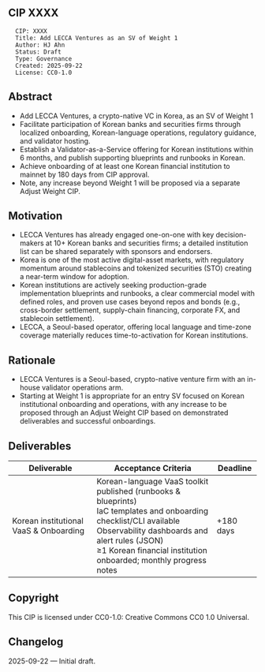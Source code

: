## CIP XXXX

```
  CIP: XXXX
  Title: Add LECCA Ventures as an SV of Weight 1  
  Author: HJ Ahn
  Status: Draft  
  Type: Governance  
  Created: 2025-09-22
  License: CC0-1.0
```

## Abstract

* Add LECCA Ventures, a crypto-native VC in Korea, as an SV of Weight 1
* Facilitate participation of Korean banks and securities firms through localized onboarding, Korean-language operations, regulatory guidance, and validator hosting.
* Establish a Validator-as-a-Service offering for Korean institutions within 6 months, and publish supporting blueprints and runbooks in Korean.
* Achieve onboarding of at least one Korean financial institution to mainnet by 180 days from CIP approval.
* Note, any increase beyond Weight 1 will be proposed via a separate Adjust Weight CIP.

## Motivation

* LECCA Ventures has already engaged one-on-one with key decision-makers at 10+ Korean banks and securities firms; a detailed institution list can be shared separately with sponsors and endorsers.
* Korea is one of the most active digital-asset markets, with regulatory momentum around stablecoins and tokenized securities (STO) creating a near-term window for adoption.
* Korean institutions are actively seeking production-grade implementation blueprints and runbooks, a clear commercial model with defined roles, and proven use cases beyond repos and bonds (e.g., cross-border settlement, supply-chain financing, corporate FX, and stablecoin settlement).
* LECCA, a Seoul-based operator, offering local language and time-zone coverage materially reduces time-to-activation for Korean institutions.

## Rationale

* LECCA Ventures is a Seoul-based, crypto-native venture firm with an in-house validator operations arm.
* Starting at Weight 1 is appropriate for an entry SV focused on Korean institutional onboarding and operations, with any increase to be proposed through an Adjust Weight CIP based on demonstrated deliverables and successful onboardings.

## Deliverables

| Deliverable | Acceptance Criteria | Deadline |
|---|---|---|
| Korean institutional VaaS & Onboarding | Korean-language VaaS toolkit published (runbooks & blueprints)<br>IaC templates and onboarding checklist/CLI available<br>Observability dashboards and alert rules (JSON)<br>≥1 Korean financial institution onboarded; monthly progress notes | +180 days|

## Copyright

This CIP is licensed under CC0-1.0: Creative Commons CC0 1.0 Universal.

## Changelog

2025-09-22 — Initial draft.
